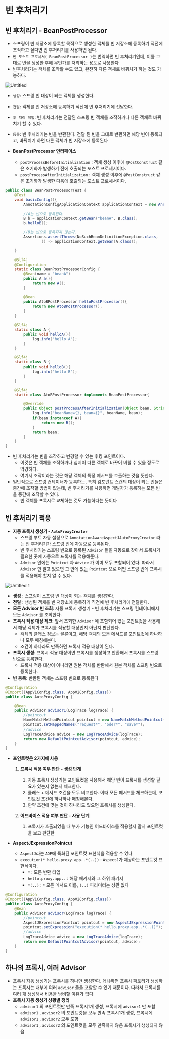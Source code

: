 # 빈 후처리기

## 빈 후처리기 - BeanPostProcessor

- 스프링이 빈 저장소에 등록할 목적으로 생성한 객체를 빈 저장소에 등록하기 직전에 조작하고 싶다면 빈 후처리기를 사용하면 된다.
- `빈 포스트 프로세서( BeanPostProcessor )`는 번역하면 빈 후처리기인데, 이름 그대로 빈을 생성한 후에 무언가를 처리하는 용도로 사용한다
- 빈후처리기는 객체를 조작할 수도 있고, 완전히 다른 객체로 바꿔치기 하는 것도 가능하다.

![Untitled](https://user-images.githubusercontent.com/106054507/190148994-15e6236e-117c-4281-bec4-ae0dfd407967.png)

- `생성`: 스프링 빈 대상이 되는 객체를 생성한다.
- `전달`: 객체를 빈 저장소에 등록하기 직전에 빈 후처리기에 전달한다.
- `후 처리 작업`: 빈 후처리기는 전달된 스프링 빈 객체를 조작하거나 다른 객체로 바뀌치기 할 수 있다.
- `등록`: 빈 후처리기는 빈을 반환한다. 전달 된 빈을 그대로 반환하면 해당 빈이 등록되고, 바꿔치기 하면 다른 객체가 빈 저장소에 등록된다

- **BeanPostProcessor 인터페이스**
    - `postProcessBeforeInitialization` : 객체 생성 이후에 `@PostConstruct` 같은 초기화가 발생하기 전에 호출되는 포스트 프로세서이다.
    - `postProcessAfterInitialization` : 객체 생성 이후에 `@PostConstruct` 같은 초기화가 발생한 다음에 호출되는 포스트 프로세서이다.

```java
public class BeanPostProcessorTest {
    @Test
    void basicConfig(){
        AnnotationConfigApplicationContext applicationContext = new AnnotationConfigApplicationContext(BeanPostProcessorConfig.class);

        //A는 빈으로 등록된다.
        B b = applicationContext.getBean("beanA", B.class);
        b.helloB();

        //B는 빈으로 등록되지 않는다.
        Assertions.assertThrows(NoSuchBeanDefinitionException.class,
                () -> applicationContext.getBean(A.class));

    }

    @Slf4j
    @Configuration
    static class BeanPostProcessorConfig {
        @Bean(name = "beanA")
        public A a(){
            return new A();
        }

        @Bean
        public AtoBPostProcessor helloPostProcessor(){
            return new AtoBPostProcessor();
        }
    }

    @Slf4j
    static class A {
        public void helloA(){
            log.info("hello A");
        }
    }

    @Slf4j
    static class B {
        public void helloB(){
            log.info("hello B");
        }
    }

    @Slf4j
    static class AtoBPostProcessor implements BeanPostProcessor{

        @Override
        public Object postProcessAfterInitialization(Object bean, String beanName) throws BeansException {
            log.info("beanName={}, bean={}", beanName, bean);
            if(bean instanceof A){
                return new B();
            }
            return bean;
        }
    }
}
```

- 빈 후처리기는 빈을 조작하고 변경할 수 있는 후킹 포인트이다.
    - 이것은 빈 객체를 조작하거나 심지어 다른 객체로 바꾸어 버릴 수 있을 정도로 막강하다.
    - 여기서 조작이라는 것은 해당 객체의 특정 메서드를 호출하는 것을 뜻한다.
- 일반적으로 스프링 컨테이너가 등록하는, 특히 컴포넌트 스캔의 대상이 되는 빈들은 중간에 조작할 방법이 없는데, 빈 후처리기를 사용하면 개발자가 등록하는 모든 빈을 중간에 조작할 수 있다.
    - 빈 객체를 프록시로 교체하는 것도 가능하다는 뜻이다
    

## 빈 후처리기 적용

- **자동 프록시 생성기 - `AutoProxyCreator`**
    - 스프링 부트 자동 설정으로 `AnnotationAwareAspectJAutoProxyCreator` 라는 빈 후처리기가 스프링 빈에 자동으로 등록된다.
    - 빈 후처리기는 스프링 빈으로 등록된 `Advisor` 들을 자동으로 찾아서 프록시가 필요한 곳에 자동으로 프록시를 적용해준다.
    - `Advisor` 안에는 `Pointcut` 과 `Advice` 가 이미 모두 포함되어 있다. 따라서 `Advisor` 만 알고 있으면 그 안에 있는 `Pointcut` 으로 어떤 스프링 빈에 프록시를 적용해야 할지 알 수 있다.

![Untitled 1](https://user-images.githubusercontent.com/106054507/190149008-f95e3f48-410b-46fe-b8b0-2955a160cc66.png)

- **생성** : 스프링이 스프링 빈 대상이 되는 객체를 생성한다.
- **전달** : 생성된 객체를 빈 저장소에 등록하기 직전에 빈 후처리기에 전달한다.
- **모든 Advisor 빈 조회**: 자동 프록시 생성기 - 빈 후처리기는 스프링 컨테이너에서 모든 `Advisor` 를 조회한다.
- **프록시 적용 대상 체크**: 앞서 조회한 `Advisor` 에 포함되어 있는 포인트컷을 사용해서 해당 객체가 프록시를 적용할 대상인지 아닌지 판단한다.
    - 객체의 클래스 정보는 물론이고, 해당 객체의 모든 메서드를 포인트컷에 하나하나 모두 매칭해본다.
    - 조건이 하나라도 만족하면 프록시 적용 대상이 된다.
- **프록시 생성**: 프록시 적용 대상이면 프록시를 생성하고 반환해서 프록시를 스프링 빈으로 등록한다.
    - 프록시 적용 대상이 아니라면 원본 객체를 반환해서 원본 객체를 스프링 빈으로 등록한다.
- **빈 등록**: 반환된 객체는 스프링 빈으로 등록된다

```java
@Configuration
@Import({AppV1Config.class, AppV2Config.class})
public class AutoProxyConfig {

    @Bean
    public Advisor advisor1(LogTrace logTrace) {
        //pointcut
        NameMatchMethodPointcut pointcut = new NameMatchMethodPointcut();
        pointcut.setMappedNames("request*", "oder*", "save*");
        //advice
        LogTraceAdvice advice = new LogTraceAdvice(logTrace);
        return new DefaultPointcutAdvisor(pointcut, advice);
    }
}
```

- **포인트컷은 2가지에 사용**
    1. **프록시 적용 여부 판단 - 생성 단계**
        1. 자동 프록시 생성기는 포인트컷을 사용해서 해당 빈이 프록시를 생성할 필요가 있는지 없는지 체크한다.
        2. 클래스 + 메서드 조건을 모두 비교한다. 이때 모든 메서드를 체크하는데, 포인트컷 조건에 하나하나 매칭해본다. 
        3. 만약 조건에 맞는 것이 하나라도 있으면 프록시를 생성한다.
        
    2. **어드바이스 적용 여부 판단 - 사용 단계**
        1. 프록시가 호출되었을 때 부가 기능인 어드바이스를 적용할지 말지 포인트컷을 보고 판단한
        
- **AspectJExpressionPointcut**
    - `AspectJ`라는 `AOP`에 특화된 포인트컷 표현식을 적용할 수 있다
    - `execution(* hello.proxy.app..*(..))` : `AspectJ`가 제공하는 포인트컷 표현식이다.
        - `*` : 모든 반환 타입
        - `hello.proxy.app..` : 해당 패키지와 그 하위 패키지
        - `*(..)` : `*` 모든 메서드 이름, `(..)` 파라미터는 상관 없다

```java
@Configuration
@Import({AppV1Config.class, AppV2Config.class})
public class AutoProxyConfig {
    @Bean
    public Advisor advisor(LogTrace logTrace) {
        //pointcut
        AspectJExpressionPointcut pointcut = new AspectJExpressionPointcut();
        pointcut.setExpression("execution(* hello.proxy.app..*(..))");
        //advice
        LogTraceAdvice advice = new LogTraceAdvice(logTrace);
        return new DefaultPointcutAdvisor(pointcut, advice);
    }
}
```

## 하나의 프록시, 여러 Advisor

- 프록시 자동 생성기는 프록시를 하나만 생성한다. 왜냐하면 프록시 팩토리가 생성하는 프록시는 내부에 여러 `advisor` 들을 포함할 수 있기 때문이다. 따라서 프록시를 여러 개 생성해서 비용을 낭비할 이유가
없다
- **프록시 자동 생성기 상황별 정리**
    - `advisor1` 의 포인트컷만 만족 프록시1개 생성, 프록시에 `advisor1` 만 포함
    - `advisor1` , `advisor2` 의 포인트컷을 모두 만족 프록시1개 생성, 프록시에 `advisor1` , `advisor2` 모두 포함
    - `advisor1` , `advisor2` 의 포인트컷을 모두 만족하지 않음 프록시가 생성되지 않음
